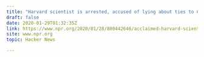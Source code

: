 ```yaml
---
title: "Harvard scientist is arrested, accused of lying about ties to China"
draft: false
date: 2020-01-29T01:32:35Z
link: https://www.npr.org/2020/01/28/800442646/acclaimed-harvard-scientist-is-arrested-accused-of-lying-about-ties-to-china?utm_medium=RSS&utm_source=hune
site: www.npr.org
topic: Hacker News  

---
```

